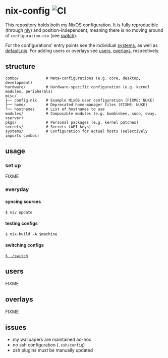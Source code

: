 # nix-config ![CI](https://github.com/lovesegfault/nix-config/workflows/CI/badge.svg)

This repository holds both my NixOS configuration. It is fully reproducible
(through [niv]) and position-independent, meaning there is no moving around of
`configuration.nix` (see [switch]).

For the configurations' entry points see the individual [systems], as well as
[default.nix]. For adding users or overlays see [users](#users),
[overlays](#overlays), respectively.

## structure
```
combo/            # Meta-configurations (e.g. core, desktop, development)
hardware/         # Hardware-specific configuration (e.g. kernel modules, peripherals)
misc/
├── config.nix    # Example NixOS user configuration (FIXME: NUKE)
├── home/         # Deprecated home-manager files (FIXME: NUKE)
└── hostnames     # List of hostnames to use
modules/          # Composable modules (e.g. bumblebee, sudo, sway, xserver)
pkgs/             # Personal packages (e.g. kernel patches)
secrets/          # Secrets (API keys)
systems/          # Configuration for actual hosts (selectively imports combos)
```

## usage
### set up
FIXME
### everyday
#### syncing sources
`$ niv update`
#### testing configs
`$ nix-build -A $machine`
#### switching configs
[`$ ./switch`][switch]

## users
FIXME

## overlays
FIXME

## issues
* my wallpapers are maintained ad-hoc
* no ssh configuration (`.ssh/config`)
* zsh plugins must be manually updated


[niv]: https://github.com/nmattia/niv
[switch]: https://github.com/lovesegfault/nix-config/blob/master/switch
[systems]: https://github.com/lovesegfault/nix-config/blob/master/systems
[default.nix]: https://github.com/lovesegfault/nix-config/blob/master/default.nix
